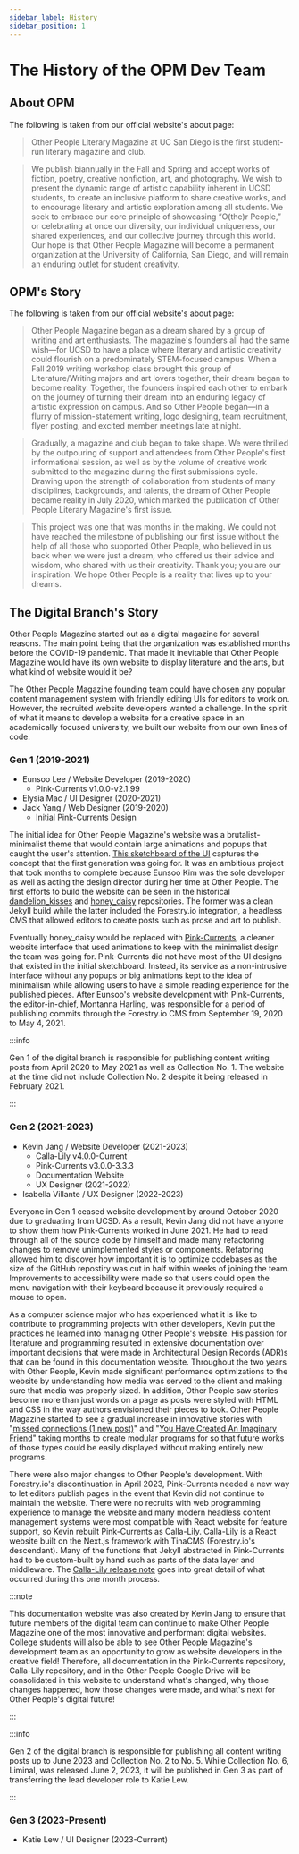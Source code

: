 ```yaml
---
sidebar_label: History
sidebar_position: 1
---
```


# The History of the OPM Dev Team

## About OPM
The following is taken from our official website's about page:
> Other People Literary Magazine at UC San Diego is the first student-run literary magazine and club.  

> We publish biannually in the Fall and Spring and accept works of fiction, poetry, creative nonfiction, art, and photography. We wish to present the dynamic range of artistic capability inherent in UCSD students, to create an inclusive platform to share creative works, and to encourage literary and artistic exploration among all students. We seek to embrace our core principle of showcasing “O(the)r People,” or celebrating at once our diversity, our individual uniqueness, our shared experiences, and our collective journey through this world. Our hope is that Other People Magazine will become a permanent organization at the University of California, San Diego, and will remain an enduring outlet for student creativity.

## OPM's Story
The following is taken from our official website's about page:
> Other People Magazine began as a dream shared by a group of writing and art enthusiasts. The magazine's founders all had the same wish—for UCSD to have a place where literary and artistic creativity could flourish on a predominately STEM-focused campus. When a Fall 2019 writing workshop class brought this group of Literature/Writing majors and art lovers together, their dream began to become reality. Together, the founders inspired each other to embark on the journey of turning their dream into an enduring legacy of artistic expression on campus. And so Other People began—in a flurry of mission-statement writing, logo designing, team recruitment, flyer posting, and excited member meetings late at night.

> Gradually, a magazine and club began to take shape. We were thrilled by the outpouring of support and attendees from Other People's first informational session, as well as by the volume of creative work submitted to the magazine during the first submissions cycle. Drawing upon the strength of collaboration from students of many disciplines, backgrounds, and talents, the dream of Other People became reality in July 2020, which marked the publication of Other People Literary Magazine's first issue.

> This project was one that was months in the making. We could not have reached the milestone of publishing our first issue without the help of all those who supported Other People, who believed in us back when we were just a dream, who offered us their advice and wisdom, who shared with us their creativity. Thank you; you are our inspiration. We hope Other People is a reality that lives up to your dreams.

## The Digital Branch's Story 
Other People Magazine started out as a digital magazine for several reasons. The main point being that the organization was established months before the COVID-19 pandemic. That made it inevitable that Other People Magazine would have its own website to display literature and the arts, but what kind of website would it be?

The Other People Magazine founding team could have chosen any popular content management system with friendly editing UIs for editors to work on. However, the recruited website developers wanted a challenge. In the spirit of what it means to develop a website for a creative space in an academically focused university, we built our website from our own lines of code. 


### Gen 1 (2019-2021)

- Eunsoo Lee / Website Developer (2019-2020)
  - Pink-Currents v1.0.0-v2.1.99
- Elysia Mac / UI Designer (2020-2021)
- Jack Yang / Web Designer (2019-2020)
  - Initial Pink-Currents Design

The initial idea for Other People Magazine's website was a brutalist-minimalist theme that would contain large animations and popups that caught the user's attention. [This sketchboard of the UI](/pdf/opm-website-gen-1.pdf) captures the concept that the first generation was going for. It was an ambitious project that took months to complete because Eunsoo Kim was the sole developer as well as acting the design director during her time at Other People. The first efforts to build the website can be seen in the historical [dandelion_kisses](https://github.com/otherpeopleucsd/dandelion_kisses) and [honey_daisy](https://github.com/otherpeopleucsd/honey_daisy) repositories. The former was a clean Jekyll build while the latter included the Forestry.io integration, a headless CMS that allowed editors to create posts such as prose and art to publish. 

Eventually honey_daisy would be replaced with [Pink-Currents](https://github.com/Other-People-UCSD/Pink-Currents), a cleaner website interface that used animations to keep with the minimalist design the team was going for. Pink-Currents did not have most of the UI designs that existed in the initial sketchboard. Instead, its service as a non-intrusive interface without any popups or big animations kept to the idea of minimalism while allowing users to have a simple reading experience for the published pieces. After Eunsoo's website development with Pink-Currents, the editor-in-chief, Montanna Harling, was responsible for a period of publishing commits through the Forestry.io CMS from September 19, 2020 to May 4, 2021.

:::info

Gen 1 of the digital branch is responsible for publishing content writing posts from April 2020 to May 2021 as well as Collection No. 1. The website at the time did not include Collection No. 2 despite it being released in February 2021.

:::

### Gen 2 (2021-2023)
- Kevin Jang / Website Developer (2021-2023)
  - Calla-Lily v4.0.0-Current
  - Pink-Currents v3.0.0-3.3.3 
  - Documentation Website
  - UX Designer (2021-2022) 
- Isabella Villante / UX Designer (2022-2023)

Everyone in Gen 1 ceased website development by around October 2020 due to graduating from UCSD. As a result, Kevin Jang did not have anyone to show them how Pink-Currents worked in June 2021. He had to read through all of the source code by himself and made many refactoring changes to remove unimplemented styles or components. Refatoring allowed him to discover how important it is to optimize codebases as the size of the GitHub repostiry was cut in half within weeks of joining the team. Improvements to accessibility were made so that users could open the menu navigation with their keyboard because it previously required a mouse to open. 

As a computer science major who has experienced what it is like to contribute to programming projects with other developers, Kevin put the practices he learned into managing Other People's website. His passion for literature and programming resulted in extensive documentation over important decisions that were made in Architectural Design Records (ADR)s that can be found in this documentation website. Throughout the two years with Other People, Kevin made significant performance optimizations to the website by understanding how media was served to the client and making sure that media was properly sized. In addition, Other People saw stories become more than just words on a page as posts were styled with HTML and CSS in the way authors envisioned their pieces to look. Other People Magazine started to see a gradual increase in innovative stories with "[missed connections (1 new post)](https://www.otherpeoplesd.com/2023/missed-connections)" and "[You Have Created An Imaginary Friend](https://www.otherpeoplesd.com/6/you-have-created-an-imaginary-friend)" taking months to create modular programs for so that future works of those types could be easily displayed without making entirely new programs.  

There were also major changes to Other People's development. With Forestry.io's discontinuation in April 2023, Pink-Currents needed a new way to let editors publish pages in the event that Kevin did not continue to maintain the website. There were no recruits with web programming experience to manage the website and many modern headless content management systems were most compatible with React website for feature support, so Kevin rebuilt Pink-Currents as Calla-Lily. Calla-Lily is a React website built on the Next.js framework with TinaCMS (Forestry.io's descendant). Many of the functions that Jekyll abstracted in Pink-Currents had to be custom-built by hand such as parts of the data layer and middleware. The [Calla-Lily release note](/docs/calla-lily/calla-lily-release) goes into great detail of what occurred during this one month process.

:::note

This documentation website was also created by Kevin Jang to ensure that future members of the digital team can continue to make Other People Magazine one of the most innovative and performant digital websites. College students will also be able to see Other People Magazine's development team as an opportunity to grow as website developers in the creative field! Therefore, all documentation in the Pink-Currents repository, Calla-Lily repository, and in the Other People Google Drive will be consolidated in this website to understand what's changed, why those changes happened, how those changes were made, and what's next for Other People's digital future! 

:::

:::info

Gen 2 of the digital branch is responsible for publishing all content writing posts up to June 2023 and Collection No. 2 to No. 5. While Collection No. 6, Liminal, was released June 2, 2023, it will be published in Gen 3 as part of transferring the lead developer role to Katie Lew.

:::

### Gen 3 (2023-Present)
- Katie Lew / UI Designer (2023-Current)

